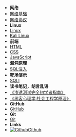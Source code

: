 - **网络**
- [网络基础](internet)
- [网络协议](internetxy)
- **Linux**
- [Linux](Linux)
- [Kali Linux](themes)
- **前端**
- [HTML](html)
- [CSS](css)
- [JavaScript](javaScript)
- **漏洞原理**
- [SQL注入](SQL)
- **靶场演示**
- [SQLI](SQLI)
- **读书笔记，胡言乱语**
- [《渗透测试完全初学者指南》](stcszn)
- [《黑客心理学:社会工程学原理》](shgcx)
- **GitHub**
- [GitHub](GitHub)
- **Git**
- [Git](Git)
- **Links**
- [![Github](https://icongram.jgog.in/simple/github.svg?color=808080&size=16)Github](https://github.com/mochen072/github.io)

